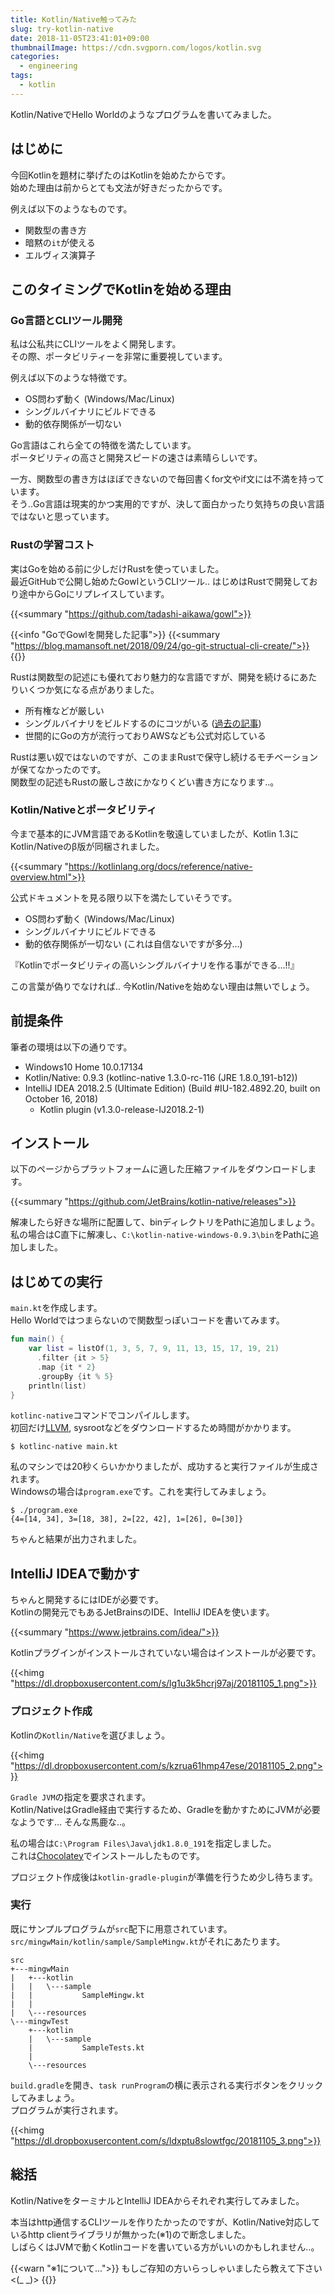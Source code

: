 ```yaml
---
title: Kotlin/Native触ってみた
slug: try-kotlin-native
date: 2018-11-05T23:41:01+09:00
thumbnailImage: https://cdn.svgporn.com/logos/kotlin.svg
categories:
  - engineering
tags:
  - kotlin
---
```


Kotlin/NativeでHello Worldのようなプログラムを書いてみました。

<!--more-->

<!--toc-->


はじめに
--------

今回Kotlinを題材に挙げたのはKotlinを始めたからです。  
始めた理由は前からとても文法が好きだったからです。

例えば以下のようなものです。

* 関数型の書き方
* 暗黙の`it`が使える
* エルヴィス演算子


このタイミングでKotlinを始める理由
----------------------------------

### Go言語とCLIツール開発

私は公私共にCLIツールをよく開発します。  
その際、ポータビリティーを非常に重要視しています。

例えば以下のような特徴です。

* OS問わず動く (Windows/Mac/Linux)
* シングルバイナリにビルドできる
* 動的依存関係が一切ない

Go言語はこれら全ての特徴を満たしています。  
ポータビリティの高さと開発スピードの速さは素晴らしいです。

一方、関数型の書き方はほぼできないので毎回書くfor文やif文には不満を持っています。  
そう..Go言語は現実的かつ実用的ですが、決して面白かったり気持ちの良い言語ではないと思っています。


### Rustの学習コスト

実はGoを始める前に少しだけRustを使っていました。  
最近GitHubで公開し始めたGowlというCLIツール.. はじめはRustで開発しており途中からGoにリプレイスしています。

{{<summary "https://github.com/tadashi-aikawa/gowl">}}

{{<info "GoでGowlを開発した記事">}}
{{<summary "https://blog.mamansoft.net/2018/09/24/go-git-structual-cli-create/">}}
{{</info>}}

Rustは関数型の記述にも優れており魅力的な言語ですが、開発を続けるにあたりいくつか気になる点がありました。

* 所有権などが厳しい
* シングルバイナリをビルドするのにコツがいる ([過去の記事](http://localhost:1313/2018/08/20/rust-linux-single-binary/))
* 世間的にGoの方が流行っておりAWSなども公式対応している

Rustは悪い奴ではないのですが、このままRustで保守し続けるモチベーションが保てなかったのです。  
関数型の記述もRustの厳しさ故にかなりくどい書き方になります..。


### Kotlin/Nativeとポータビリティ

今まで基本的にJVM言語であるKotlinを敬遠していましたが、Kotlin 1.3にKotlin/Nativeのβ版が同梱されました。

{{<summary "https://kotlinlang.org/docs/reference/native-overview.html">}}

公式ドキュメントを見る限り以下を満たしていそうです。

* OS問わず動く (Windows/Mac/Linux)
* シングルバイナリにビルドできる
* 動的依存関係が一切ない (これは自信ないですが多分...)

『Kotlinでポータビリティの高いシングルバイナリを作る事ができる...!!』

この言葉が偽りでなければ.. 今Kotlin/Nativeを始めない理由は無いでしょう。


前提条件
--------

筆者の環境は以下の通りです。

* Windows10 Home 10.0.17134
* Kotlin/Native: 0.9.3 (kotlinc-native 1.3.0-rc-116 (JRE 1.8.0_191-b12))
* IntelliJ IDEA 2018.2.5 (Ultimate Edition) (Build #IU-182.4892.20, built on October 16, 2018)
  * Kotlin plugin (v1.3.0-release-IJ2018.2-1)


インストール
------------

以下のページからプラットフォームに適した圧縮ファイルをダウンロードします。

{{<summary "https://github.com/JetBrains/kotlin-native/releases">}}

解凍したら好きな場所に配置して、binディレクトリをPathに追加しましょう。  
私の場合はC直下に解凍し、`C:\kotlin-native-windows-0.9.3\bin`をPathに追加しました。


はじめての実行
--------------

`main.kt`を作成します。  
Hello Worldではつまらないので関数型っぽいコードを書いてみます。

```kotlin
fun main() {
    var list = listOf(1, 3, 5, 7, 9, 11, 13, 15, 17, 19, 21)
      .filter {it > 5}
      .map {it * 2}
      .groupBy {it % 5}
    println(list)
}
```

`kotlinc-native`コマンドでコンパイルします。  
初回だけ[LLVM], sysrootなどをダウンロードするため時間がかかります。

```
$ kotlinc-native main.kt
```

私のマシンでは20秒くらいかかりましたが、成功すると実行ファイルが生成されます。  
Windowsの場合は`program.exe`です。これを実行してみましょう。

```
$ ./program.exe
{4=[14, 34], 3=[18, 38], 2=[22, 42], 1=[26], 0=[30]}
```

ちゃんと結果が出力されました。


IntelliJ IDEAで動かす
---------------------

ちゃんと開発するにはIDEが必要です。  
Kotlinの開発元でもあるJetBrainsのIDE、IntelliJ IDEAを使います。

{{<summary "https://www.jetbrains.com/idea/">}}

Kotlinプラグインがインストールされていない場合はインストールが必要です。

{{<himg "https://dl.dropboxusercontent.com/s/lg1u3k5hcrj97aj/20181105_1.png">}}


### プロジェクト作成

Kotlinの`Kotlin/Native`を選びましょう。

{{<himg "https://dl.dropboxusercontent.com/s/kzrua61hmp47ese/20181105_2.png">}}

`Gradle JVM`の指定を要求されます。  
Kotlin/NativeはGradle経由で実行するため、Gradleを動かすためにJVMが必要なようです... そんな馬鹿な..。

私の場合は`C:\Program Files\Java\jdk1.8.0_191`を指定しました。  
これは[Chocolatey]でインストールしたものです。

プロジェクト作成後は`kotlin-gradle-plugin`が準備を行うため少し待ちます。


### 実行

既にサンプルプログラムが`src`配下に用意されています。  
`src/mingwMain/kotlin/sample/SampleMingw.kt`がそれにあたります。

```
src
+---mingwMain
|   +---kotlin
|   |   \---sample
|   |           SampleMingw.kt
|   |
|   \---resources
\---mingwTest
    +---kotlin
    |   \---sample
    |           SampleTests.kt
    |
    \---resources
```

`build.gradle`を開き、`task runProgram`の横に表示される実行ボタンをクリックしてみましょう。  
プログラムが実行されます。

{{<himg "https://dl.dropboxusercontent.com/s/ldxptu8slowtfgc/20181105_3.png">}}



総括
----

Kotlin/NativeをターミナルとIntelliJ IDEAからそれぞれ実行してみました。

本当はhttp通信するCLIツールを作りたかったのですが、Kotlin/Native対応しているhttp clientライブラリが無かった(※1)ので断念しました。  
しばらくはJVMで動くKotlinコードを書いている方がいいのかもしれません..。

{{<warn "※1について...">}}
もしご存知の方いらっしゃいましたら教えて下さい <(_ _)>
{{</warn>}}


[LLVM]: https://llvm.org/
[Chocolatey]: https://chocolatey.org/
